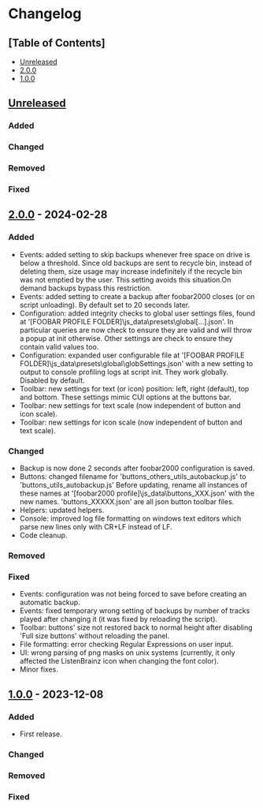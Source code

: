 # Changelog

## [Table of Contents]
- [Unreleased](#unreleased)
- [2.0.0](#200---2024-02-28)
- [1.0.0](#100---2023-12-08)

## [Unreleased][]
### Added
### Changed
### Removed
### Fixed

## [2.0.0] - 2024-02-28
### Added
- Events: added setting to skip backups whenever free space on drive is below a threshold. Since old backups are sent to recycle bin, instead of deleting them, size usage may increase indefinitely if the recycle bin was not emptied by the user. This setting avoids this situation.On demand backups bypass this restriction.
- Events: added setting to create a backup after foobar2000 closes (or on script unloading). By default set to 20 seconds later.
- Configuration: added integrity checks to global user settings files, found at '[FOOBAR PROFILE FOLDER]\js_data\presets\global\[...].json'. In particular queries are now check to ensure they are valid and will throw a popup at init otherwise. Other settings are check to ensure they contain valid values too.
- Configuration: expanded user configurable file at '[FOOBAR PROFILE FOLDER]\js_data\presets\global\globSettings.json' with a new setting to output to console profiling logs at script init. They work globally. Disabled by default.
- Toolbar: new settings for text (or icon) position: left, right (default), top and bottom. These settings mimic CUI options at the buttons bar.
- Toolbar: new settings for text scale (now independent of button and icon scale).
- Toolbar: new settings for icon scale (now independent of button and text scale).
### Changed
- Backup is now done 2 seconds after foobar2000 configuration is saved.
- Buttons: changed filename for 'buttons_others_utils_autobackup.js' to 'buttons_utils_autobackup.js' Before updating, rename all instances of these names at '[foobar2000 profile]\js_data\buttons_XXX.json' with the new names. 'buttons_XXXXX.json' are all json button toolbar files.
- Helpers: updated helpers.
- Console: improved log file formatting on windows text editors which parse new lines only with CR+LF instead of LF.
- Code cleanup.
### Removed
### Fixed
- Events: configuration was not being forced to save before creating an automatic backup.
- Events: fixed temporary wrong setting of backups by number of tracks played after changing it (it was fixed by reloading the script).
- Toolbar: buttons' size not restored back to normal height after disabling 'Full size buttons' without reloading the panel.
- File formatting: error checking Regular Expressions on user input.
- UI: wrong parsing of png masks on unix systems (currently, it only affected the ListenBrainz icon when changing the font color).
- Minor fixes.

## [1.0.0] - 2023-12-08
### Added
- First release.
### Changed
### Removed
### Fixed

[Unreleased]: https://github.com/regorxxx/Autobackup-SMP/compare/v2.0.0...HEAD
[2.0.0]: https://github.com/regorxxx/Autobackup-SMP/compare/v1.0.0...v2.0.0
[1.0.0]: https://github.com/regorxxx/Autobackup-SMP/compare/8b303b...v1.0.0